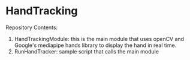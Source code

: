 # HandTracking

Repository Contents:

1. HandTrackingModule: this is the main module that uses openCV and Google's mediapipe hands library to display the hand in real time. 
2. RunHandTracker: sample script that calls the main module
